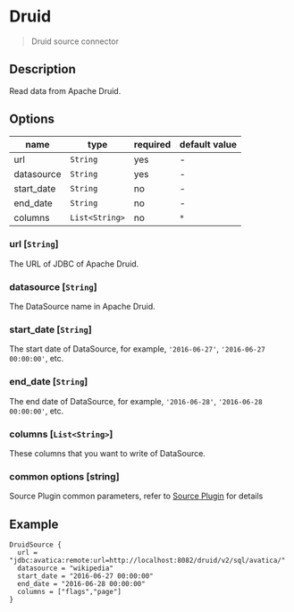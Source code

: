 # Druid

> Druid source connector

## Description

Read data from Apache Druid.

## Options

| name       | type           | required | default value |
| ---------- | -------------- | -------- | ------------- |
| url        | `String`       | yes      | -             |
| datasource | `String`       | yes      | -             |
| start_date | `String`       | no       | -             |
| end_date   | `String`       | no       | -             |
| columns    | `List<String>` | no       | `*`           |

### url [`String`]

The URL of JDBC of Apache Druid.

### datasource [`String`]

The DataSource name in Apache Druid.

### start_date [`String`]

The start date of DataSource, for example, `'2016-06-27'`, `'2016-06-27 00:00:00'`, etc.

### end_date [`String`]

The end date of DataSource, for example, `'2016-06-28'`, `'2016-06-28 00:00:00'`, etc.

### columns [`List<String>`]

These columns that you want to write  of DataSource.

### common options [string]

Source Plugin common parameters, refer to [Source Plugin](common-options.mdx) for details


## Example

```hocon
DruidSource {
  url = "jdbc:avatica:remote:url=http://localhost:8082/druid/v2/sql/avatica/"
  datasource = "wikipedia"
  start_date = "2016-06-27 00:00:00"
  end_date = "2016-06-28 00:00:00"
  columns = ["flags","page"]
}
```
